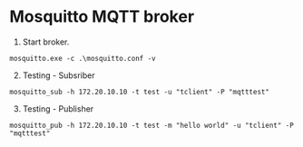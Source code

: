 # Mosquitto MQTT broker


1. Start broker.
```
mosquitto.exe -c .\mosquitto.conf -v
```

2. Testing - Subsriber
```
mosquitto_sub -h 172.20.10.10 -t test -u "tclient" -P "mqtttest"
```

3. Testing - Publisher
```
mosquitto_pub -h 172.20.10.10 -t test -m "hello world" -u "tclient" -P "mqtttest"
```